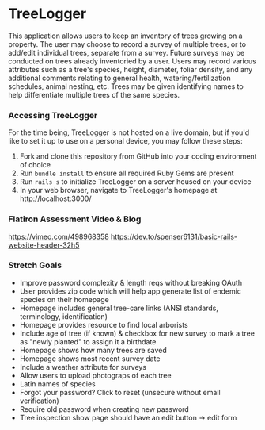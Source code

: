 # TreeLogger
This application allows users to keep an inventory of trees growing on a property.  The user may choose to record a survey of multiple trees, or to add/edit individual trees, separate from a survey.  Future surveys may be conducted on trees already inventoried by a user.  Users may record various attributes such as a tree's species, height, diameter, foliar density, and any additional comments relating to general health, watering/fertilization schedules, animal nesting, etc.  Trees may be given identifying names to help differentiate multiple trees of the same species.

### Accessing TreeLogger
For the time being, TreeLogger is not hosted on a live domain, but if you'd like to set it up to use on a personal device, you may follow these steps:
1. Fork and clone this repository from GitHub into your coding environment of choice
2. Run `bundle install` to ensure all required Ruby Gems are present
3. Run `rails s` to initialize TreeLogger on a server housed on your device
4. In your web browser, navigate to TreeLogger's homepage at http://localhost:3000/

### Flatiron Assessment Video & Blog
https://vimeo.com/498968358
https://dev.to/spenser6131/basic-rails-website-header-32h5

### Stretch Goals
- Improve password complexity & length reqs without breaking OAuth
- User provides zip code which will help app generate list of endemic species on their homepage
- Homepage includes general tree-care links (ANSI standards, terminology, identification)
- Homepage provides resource to find local arborists
- Include age of tree (if known) & checkbox for new survey to mark a tree as "newly planted" to assign it a birthdate
- Homepage shows how many trees are saved
- Homepage shows most recent survey date
- Include a weather attribute for surveys
- Allow users to upload photograps of each tree
- Latin names of species
- Forgot your password? Click to reset (unsecure without email verification)
- Require old password when creating new password
- Tree inspection show page should have an edit button -> edit form